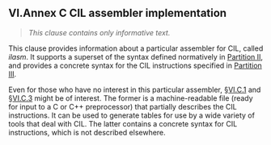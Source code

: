 ## VI.Annex C CIL assembler implementation

> _This clause contains only informative text._

This clause provides information about a particular assembler for CIL, called _ilasm_. It supports a superset of the syntax defined normatively in [Partition II](#todo-missing-hyperlink), and provides a concrete syntax for the CIL instructions specified in [Partition III](#todo-missing-hyperlink).

Even for those who have no interest in this particular assembler, §[VI.C.1](vi.c.1-ilasm-keywords.md) and §[VI.C.3](vi.c.3-complete-grammar.md) might be of interest. The former is a machine-readable file (ready for input to a C or C++ preprocessor) that partially describes the CIL instructions. It can be used to generate tables for use by a wide variety of tools that deal with CIL. The latter contains a concrete syntax for CIL instructions, which is not described elsewhere.
